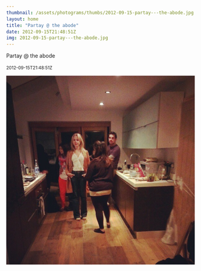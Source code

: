 ```yaml
---
thumbnail: /assets/photograms/thumbs/2012-09-15-partay---the-abode.jpg
layout: home
title: "Partay @ the abode"
date: 2012-09-15T21:48:51Z
img: 2012-09-15-partay---the-abode.jpg
---
```


Partay @ the abode

<small>2012-09-15T21:48:51Z</small>

![Partay @ the abode](2012-09-15-partay---the-abode.jpg)
